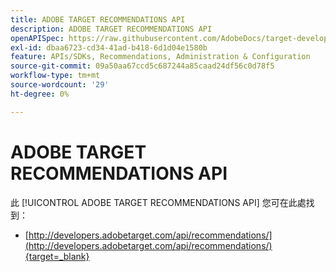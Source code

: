 ```yaml
---
title: ADOBE TARGET RECOMMENDATIONS API
description: ADOBE TARGET RECOMMENDATIONS API
openAPISpec: https://raw.githubusercontent.com/AdobeDocs/target-developers/main/src/models-api.json
exl-id: dbaa6723-cd34-41ad-b418-6d1d04e1580b
feature: APIs/SDKs, Recommendations, Administration & Configuration
source-git-commit: 09a50aa67ccd5c687244a85caad24df56c0d78f5
workflow-type: tm+mt
source-wordcount: '29'
ht-degree: 0%

---
```


# ADOBE TARGET RECOMMENDATIONS API

此 [!UICONTROL ADOBE TARGET RECOMMENDATIONS API] 您可在此處找到：

* [http://developers.adobetarget.com/api/recommendations/](http://developers.adobetarget.com/api/recommendations/){target=_blank}
